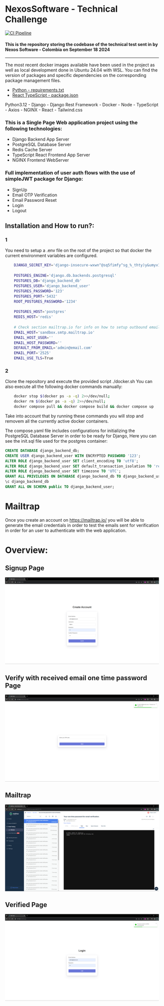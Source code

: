 # NexosSoftware - Technical Challenge
[![CI Pipeline](https://github.com/0100-0100/NexosSoftware/actions/workflows/docker-image.yml/badge.svg?branch=main&event=check_run)](https://github.com/0100-0100/NexosSoftware/actions/workflows/docker-image.yml)
#### This is the repository storing the codebase of the technical test sent in by Nexos Software - Colombia on September 18 2024

---
The most recent docker images available have been used in the project as well as local development done in Ubuntu 24.04 with WSL.
You can find the version of packages and specific dependencies on the corresponding package management files.
- [Python - requirements.txt](./backend/requirements.txt)
- [React TypeScript - package.json](./frontend/package.json)

Python3.12 - Django - Django Rest Framework - Docker - Node - TypeScript - Axios - NGINX - React - Tailwind.css

### This is a Single Page Web application project using the following technologies:
- Django Backend App Server
- PostgreSQL Database Server
- Redis Cache Server
- TypeScript React Frontend App Server
- NGINX Frontend WebServer

### Full implementation of user auth flows with the use of simpleJWT package for Django:
- SignUp
- Email OTP Verification
- Email Password Reset
- Login
- Logout


## Installation and How to run?:
### 1
You need to setup a .env file on the root of the project so that docker the current environment variables are configured.
``` bash
    DJANGO_SECRET_KEY='django-insecure-wxwn^@sq5fimfy^sg_%_thty)y&umyv1+xr%j$97kgdoku9)mt'

    POSTGRES_ENGINE='django.db.backends.postgresql'
    POSTGRES_DB='django_backend_db'
    POSTGRES_USER='django_backend_user'
    POSTGRES_PASSWORD='123'
    POSTGRES_PORT='5432'
    ROOT_POSTGRES_PASSWORD='1234'

    POSTGRES_HOST='postgres'
    REDIS_HOST='redis'

    # Check section mailtrap.io for info on how to setup outbound email testing and validation.
    EMAIL_HOST='sandbox.smtp.mailtrap.io'
    EMAIL_HOST_USER=''
    EMAIL_HOST_PASSWORD=''
    DEFAULT_FROM_EMAIL='admin@email.com'
    EMAIL_PORT='2525'
    EMAIL_USE_TLS=True
```

### 2
Clone the repository and execute the provided script ./docker.sh
You can also execute all the following docker commands manually:
``` bash
    docker stop $(docker ps -a -q) 2>>/dev/null;
    docker rm $(docker ps -a -q) 2>>/dev/null;
    docker compose pull && docker compose build && docker compose up
```
Take into account that by running these commands you will stop and removem all the currently active docker containers.

The compose.yaml file includes configurations for initializing the PostgreSQL Database Server in order to be ready for Django,
Here you can see the init.sql file used for the postgres container:
``` sql
CREATE DATABASE django_backend_db;
CREATE USER django_backend_user WITH ENCRYPTED PASSWORD '123';
ALTER ROLE django_backend_user SET client_encoding TO 'utf8';
ALTER ROLE django_backend_user SET default_transaction_isolation TO 'read committed';
ALTER ROLE django_backend_user SET timezone TO 'UTC';
GRANT ALL PRIVILEGES ON DATABASE django_backend_db TO django_backend_user;
\c django_backend_db
GRANT ALL ON SCHEMA public TO django_backend_user;
```

# Mailtrap
Once you create an account on https://mailtrap.io/ you will be able to generate the email credentials in order to test the emails sent for verification
in order for an user to authenticate with the web application.

# Overview:
## Signup Page
![signup](images/SignUp.PNG "Signup")
## Verify with received email one time password Page
![verify](images/VerifyRegistrationOTP.PNG "Verify")
## Mailtrap
![mailtrap](images/mailtrap.PNG "mailtrap")
## Verified Page
![verified](images/Verified.PNG "Verified")
